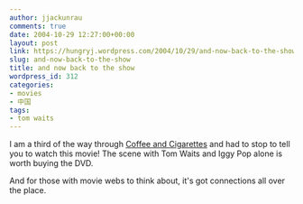 ```yaml
---
author: jjackunrau
comments: true
date: 2004-10-29 12:27:00+00:00
layout: post
link: https://hungryj.wordpress.com/2004/10/29/and-now-back-to-the-show/
slug: and-now-back-to-the-show
title: and now back to the show
wordpress_id: 312
categories:
- movies
- 中国
tags:
- tom waits
---
```


I am a third of the way through [Coffee and Cigarettes](http://imdb.com/title/tt0379217/) and had to stop to tell you to watch this movie!  The scene with Tom Waits and Iggy Pop alone is worth buying the DVD.  
  
And for those with movie webs to think about, it's got connections all over the place.
